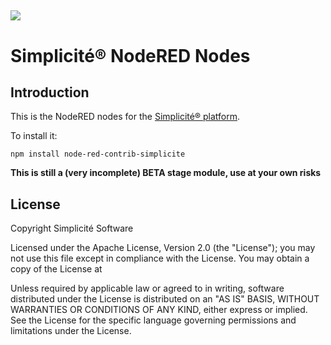 ![](http://www.simplicitesoftware.com/logos/logo250.png)
---

Simplicit&eacute;&reg; NodeRED Nodes
====================================

Introduction
------------

This is the NodeRED nodes for the [Simplicit&eacute;&reg; platform](http://www.simplicitesoftware.com).

To install it:

	npm install node-red-contrib-simplicite

**This is still a (very incomplete) __BETA__ stage module, use at your own risks**

License
-------

Copyright Simplicit&eacute; Software

Licensed under the Apache License, Version 2.0 (the "License");
you may not use this file except in compliance with the License.
You may obtain a copy of the License at

[](http://www.apache.org/licenses/LICENSE-2.0)

Unless required by applicable law or agreed to in writing, software
distributed under the License is distributed on an "AS IS" BASIS,
WITHOUT WARRANTIES OR CONDITIONS OF ANY KIND, either express or implied.
See the License for the specific language governing permissions and
limitations under the License.
